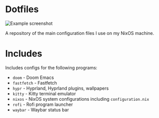 # Dotfiles

![Example screenshot](https://github.com/icd-t/dotfiles/example.png)

A repository of the main configuration files I use on my NixOS machine.

# Includes

Includes configs for the following programs:

 - `doom` - Doom Emacs
 - `fastfetch` - Fastfetch
 - `hypr` - Hyprland, Hyprland plugins, wallpapers
 - `kitty` - Kitty terminal emulator
 - `nixos` - NixOS system configurations including `configuration.nix`
 - `rofi` - Rofi program launcher
 - `waybar` - Waybar status bar
